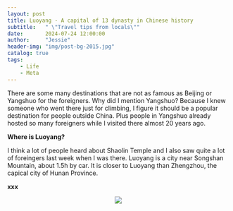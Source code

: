 ```yaml
---
layout: post
title: Luoyang - A capital of 13 dynasty in Chinese history
subtitle:   " \"Travel tips from locals\""
date:       2024-07-24 12:00:00
author:     "Jessie"
header-img: "img/post-bg-2015.jpg"
catalog: true
tags:
    - Life
    - Meta
---
```


There are some many destinations that are not as famous as Beijing or Yangshuo for the foreigners. Why did I mention Yangshuo? Because I knew someone who went there just for climbing, I figure it should be a popular destination for people outside China. Plus people in Yangshuo already hosted so many foreigners while I visited there almost 20 years ago.

**Where is Luoyang?**

I think a lot of people heard about Shaolin Temple and I also saw quite a lot of foreingers last week when I was there. Luoyang is a city near Songshan Mountain, about 1.5h by car. It is closer to Luoyang than Zhengzhou, the capical city of Hunan Province.

**xxx**

<center><img src='./assets/img/posts/20240724/budda.jpg'></center>